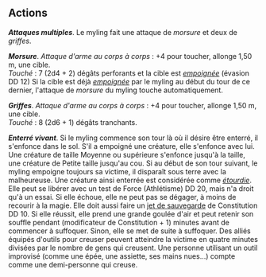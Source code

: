 ## Actions
_**Attaques multiples**_. Le myling fait une attaque de _morsure_ et deux de _griffes_.

_**Morsure**_. _Attaque d'arme au corps à corps_ : +4 pour toucher, allonge 1,50 m, une cible.  
_Touché_ : 7 (2d4 + 2) dégâts perforants et la cible est [_empoignée_](/gerer-la-sante-du-personnage/#empoigne) (évasion DD 12) Si la cible est déjà [_empoignée_](/gerer-la-sante-du-personnage/#empoigne) par le myling au début du tour de ce dernier, l'attaque de _morsure_ du myling touche automatiquement.

_**Griffes**_. _Attaque d'arme au corps à corps_ : +4 pour toucher, allonge 1,50 m, une cible.  
_Touché_ : 8 (2d6 + 1) dégâts tranchants.

_**Enterré vivant**_. Si le myling commence son tour là où il désire être enterré, il s'enfonce dans le sol. S'il a empoigné une créature, elle s'enfonce avec lui. Une créature de taille Moyenne ou supérieure s'enfonce jusqu'à la taille, une créature de Petite taille jusqu'au cou. Si au début de son tour suivant, le myling empoigne toujours sa victime, il disparaît sous terre avec la malheureuse. Une créature ainsi enterrée est considérée comme [_étourdie_](/gerer-la-sante-du-personnage/#etourdi). Elle peut se libérer avec un test de Force (Athlétisme) DD 20, mais n'a droit qu'à un essai. Si elle échoue, elle ne peut pas se dégager, à moins de recourir à la magie. Elle doit aussi faire un [jet de sauvegarde](/utiliser-les-caracteristiques/#jets-de-sauvegarde) de Constitution DD 10. Si elle réussit, elle prend une grande goulée d'air et peut retenir son souffle pendant (modificateur de Constitution + 1) minutes avant de commencer à suffoquer. Sinon, elle se met de suite à suffoquer. Des alliés équipés d'outils pour creuser peuvent atteindre la victime en quatre minutes divisées par le nombre de gens qui creusent. Une personne utilisant un outil improvisé (comme une épée, une assiette, ses mains nues...) compte comme une demi-personne qui creuse.
